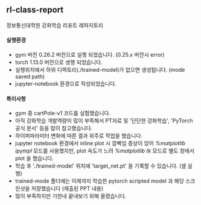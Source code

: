 ## rl-class-report

정보통신대학원 강화학습 리포트 레파지토리

#### 실행환경
- gym 버전 0.26.2 버전으로 실행 되었습니다. (0.25.x 버전시 error)
- torch 1.13.0 버전으로 생행 되었습니다.
- 실행위치에서 하위 디렉토리(./trained-model)가 없으면 생성됩니다. (mode saved path)
- jupyter-notebook 환경으로 작성되었습니다.

#### 특이사항
- gym 중 cartPole-v1 코드를 실험했습니다.
- 아직 강화학습 개발역량이 많이 부족해서 PT자료 및 '단단한 강화학습', 'PyTorch 공식 문서' 등을 많이 참고했습니다.
- 하이퍼파라미터 변화에 따른 결과 위주로 작업을 했습니다.
- jupyter notebook 환경에서 inline plot 시 깜빡임 증상이 있어 _%matplotlib ipympl_ 모드를 사용했지만, plot 속도가 느려 _%matplotlib tk_ 모드로 별도 창에서 plot 을 했습니다.
- 학습 후 './trained-model' 위치에 'target_net.pt' 을 기록할 수 있습니다. (셀 실행)
- trained-mode 폴더에는 이제까지 학습한 pytorch scripted model 과 해당 스크린샷을 저장했습니다 (제출된 PPT 내용)
- 많이 부족하지만 기한내 끝내보기 위해 올렸습니다.